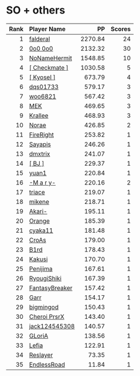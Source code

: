 # SO + others
| Rank | Player Name |  PP  | Scores |
| ----:|:----------- | ----:| ------:|
| 1 | [falderal](https://osu.ppy.sh/u/4017589) | 2270.84 | 24 |
| 2 | [0o0 0o0](https://osu.ppy.sh/u/6850156) | 2132.32 | 30 |
| 3 | [NoNameHermit](https://osu.ppy.sh/u/2365726) | 1548.85 | 10 |
| 4 | [[ Checkmate ]](https://osu.ppy.sh/u/4478495) | 1030.58 | 5 |
| 5 | [[ KyoseI ]](https://osu.ppy.sh/u/2280092) | 673.79 | 4 |
| 6 | [dqs01733](https://osu.ppy.sh/u/3372459) | 579.17 | 3 |
| 7 | [woo6821](https://osu.ppy.sh/u/3776064) | 567.42 | 3 |
| 8 | [MEK](https://osu.ppy.sh/u/3236182) | 469.65 | 3 |
| 9 | [Krallee](https://osu.ppy.sh/u/3848711) | 468.93 | 3 |
| 10 | [Norae](https://osu.ppy.sh/u/2465279) | 426.85 | 2 |
| 11 | [FireRight](https://osu.ppy.sh/u/2803956) | 253.82 | 1 |
| 12 | [Sayapis](https://osu.ppy.sh/u/1696409) | 246.26 | 1 |
| 13 | [dmxtrix](https://osu.ppy.sh/u/3830168) | 241.07 | 1 |
| 14 | [[ BJ ]](https://osu.ppy.sh/u/2417147) | 229.37 | 1 |
| 15 | [yuan1](https://osu.ppy.sh/u/697309) | 220.84 | 1 |
| 16 | [-M a r y-](https://osu.ppy.sh/u/3264623) | 220.16 | 2 |
| 17 | [triace](https://osu.ppy.sh/u/583918) | 219.07 | 1 |
| 18 | [mikene](https://osu.ppy.sh/u/1091222) | 218.71 | 1 |
| 19 | [Akari-](https://osu.ppy.sh/u/341591) | 195.11 | 1 |
| 20 | [Orange](https://osu.ppy.sh/u/341134) | 185.39 | 1 |
| 21 | [cyaka11](https://osu.ppy.sh/u/192787) | 181.48 | 1 |
| 22 | [CroAs](https://osu.ppy.sh/u/3040523) | 179.00 | 1 |
| 23 | [B1rd](https://osu.ppy.sh/u/3780677) | 178.43 | 1 |
| 24 | [Kakusi](https://osu.ppy.sh/u/3846918) | 170.70 | 1 |
| 25 | [Penijima](https://osu.ppy.sh/u/1428615) | 167.61 | 1 |
| 26 | [RyougiShiki](https://osu.ppy.sh/u/1391984) | 167.39 | 1 |
| 27 | [FantasyBreaker](https://osu.ppy.sh/u/683363) | 157.42 | 1 |
| 28 | [Garr](https://osu.ppy.sh/u/1139987) | 154.17 | 1 |
| 29 | [bigmingod](https://osu.ppy.sh/u/3777797) | 150.43 | 1 |
| 30 | [Cheroi PrsrX](https://osu.ppy.sh/u/6759503) | 143.40 | 1 |
| 31 | [jack124545308](https://osu.ppy.sh/u/357614) | 140.57 | 1 |
| 32 | [GLoriA](https://osu.ppy.sh/u/1028793) | 138.56 | 1 |
| 33 | [Lefia](https://osu.ppy.sh/u/2972094) | 122.91 | 1 |
| 34 | [Reslayer](https://osu.ppy.sh/u/635238) | 73.35 | 1 |
| 35 | [EndlessRoad](https://osu.ppy.sh/u/946985) | 11.84 | 1 |
